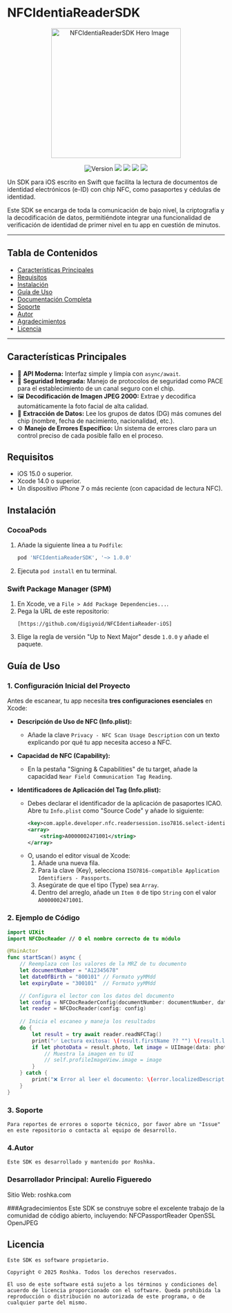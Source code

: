 # NFCIdentiaReaderSDK

<p align="center">
  <img src="URL_DE_TU_IMAGEN_DINAMICA" width="300" alt="NFCIdentiaReaderSDK Hero Image">
</p>

<p align="center">
  <img src="https://img.shields.io/badge/version-1.0.0-blue.svg" alt="Version">
  <img src="https://img.shields.io/badge/platform-iOS%2015%2B-blue">
  <img src="https://img.shields.io/badge/Swift-5.5%2B-orange.svg">
  <a href="URL_A_TU_DOCUMENTACION_ONLINE"><img src="https://img.shields.io/badge/documentación-DocC-purple"></a>
  <img src="https://img.shields.io/badge/license-Proprietary-red">
</p>

Un SDK para iOS escrito en Swift que facilita la lectura de documentos de identidad electrónicos (e-ID) con chip NFC, como pasaportes y cédulas de identidad.

Este SDK se encarga de toda la comunicación de bajo nivel, la criptografía y la decodificación de datos, permitiéndote integrar una funcionalidad de verificación de identidad de primer nivel en tu app en cuestión de minutos.

---

## Tabla de Contenidos

- [Características Principales](#-características-principales)
- [Requisitos](#-requisitos)
- [Instalación](#-instalación)
- [Guía de Uso](#-guía-de-uso)
- [Documentación Completa](#-documentación-completa)
- [Soporte](#-soporte)
- [Autor](#-autor)
- [Agradecimientos](#-agradecimientos)
- [Licencia](#-licencia)

---

## Características Principales

-   📲 **API Moderna:** Interfaz simple y limpia con `async/await`.
-   🔐 **Seguridad Integrada:** Manejo de protocolos de seguridad como PACE para el establecimiento de un canal seguro con el chip.
-   🖼️ **Decodificación de Imagen JPEG 2000:** Extrae y decodifica automáticamente la foto facial de alta calidad.
-   📄 **Extracción de Datos:** Lee los grupos de datos (DG) más comunes del chip (nombre, fecha de nacimiento, nacionalidad, etc.).
-   ⚙️ **Manejo de Errores Específico:** Un sistema de errores claro para un control preciso de cada posible fallo en el proceso.

## Requisitos

-   iOS 15.0 o superior.
-   Xcode 14.0 o superior.
-   Un dispositivo iPhone 7 o más reciente (con capacidad de lectura NFC).

## Instalación

### CocoaPods

1.  Añade la siguiente línea a tu `Podfile`:
    ```ruby
    pod 'NFCIdentiaReaderSDK', '~> 1.0.0'
    ```
2.  Ejecuta `pod install` en tu terminal.

### Swift Package Manager (SPM)

1.  En Xcode, ve a `File > Add Package Dependencies...`.
2.  Pega la URL de este repositorio:
    ```
    [https://github.com/digiyoid/NFCIdentiaReader-iOS]
    ```
3.  Elige la regla de versión "Up to Next Major" desde `1.0.0` y añade el paquete.

## Guía de Uso

### 1. Configuración Inicial del Proyecto

Antes de escanear, tu app necesita **tres configuraciones esenciales** en Xcode:

* **Descripción de Uso de NFC (Info.plist):**
    * Añade la clave `Privacy - NFC Scan Usage Description` con un texto explicando por qué tu app necesita acceso a NFC.

* **Capacidad de NFC (Capability):**
    * En la pestaña "Signing & Capabilities" de tu target, añade la capacidad `Near Field Communication Tag Reading`.

* **Identificadores de Aplicación del Tag (Info.plist):**
    * Debes declarar el identificador de la aplicación de pasaportes ICAO. Abre tu `Info.plist` como "Source Code" y añade lo siguiente:
        ```xml
        <key>com.apple.developer.nfc.readersession.iso7816.select-identifiers</key>
        <array>
            <string>A0000002471001</string>
        </array>
        ```
    * O, usando el editor visual de Xcode:
        1.  Añade una nueva fila.
        2.  Para la clave (Key), selecciona `ISO7816-compatible Application Identifiers - Passports`.
        3.  Asegúrate de que el tipo (Type) sea `Array`.
        4.  Dentro del arreglo, añade un `Item 0` de tipo `String` con el valor `A0000002471001`.

### 2. Ejemplo de Código

```swift
import UIKit
import NFCDocReader // O el nombre correcto de tu módulo

@MainActor
func startScan() async {
    // Reemplaza con los valores de la MRZ de tu documento
    let documentNumber = "A12345678"
    let dateOfBirth = "800101" // Formato yyMMdd
    let expiryDate = "300101"  // Formato yyMMdd

    // Configura el lector con los datos del documento
    let config = NFCDocReaderConfig(documentNumber: documentNumber, dateOfBirth: dateOfBirth, expirationDate: expiryDate)
    let reader = NFCDocReader(config: config)
    
    // Inicia el escaneo y maneja los resultados
    do {
        let result = try await reader.readNFCTag()
        print("✅ Lectura exitosa: \(result.firstName ?? "") \(result.lastName ?? "")")
        if let photoData = result.photo, let image = UIImage(data: photoData) {
            // Muestra la imagen en tu UI
            // self.profileImageView.image = image
        }
    } catch {
        print("❌ Error al leer el documento: \(error.localizedDescription)")
    }
}
```



### 3. Soporte
    Para reportes de errores o soporte técnico, por favor abre un "Issue" en este repositorio o contacta al equipo de desarrollo.

### 4.Autor
    Este SDK es desarrollado y mantenido por Roshka.

### Desarrollador Principal: Aurelio Figueredo

Sitio Web: roshka.com

###Agradecimientos
    Este SDK se construye sobre el excelente trabajo de la comunidad de código abierto, incluyendo:
    NFCPassportReader
    OpenSSL
    OpenJPEG

## Licencia
    Este SDK es software propietario.

    Copyright © 2025 Roshka. Todos los derechos reservados.

    El uso de este software está sujeto a los términos y condiciones del acuerdo de licencia proporcionado con el software. Queda prohibida la reproducción o distribución no autorizada de este programa, o de cualquier parte del mismo.
